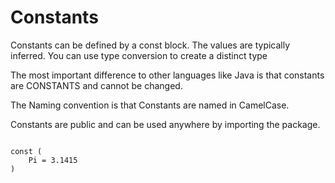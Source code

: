 # Constants

Constants can be defined by a const block.
The values are typically inferred. You can use type conversion to create a distinct type

The most important difference to other languages like Java is that constants are CONSTANTS and cannot be changed.

The Naming convention is that Constants are named in CamelCase.

Constants are public and can be used anywhere by importing the package.


```golang

const (
    Pi = 3.1415
)
```
